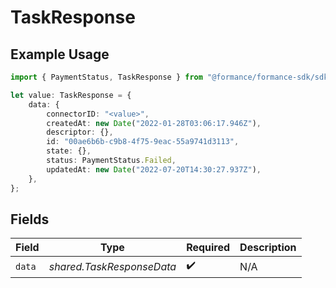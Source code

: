 # TaskResponse

## Example Usage

```typescript
import { PaymentStatus, TaskResponse } from "@formance/formance-sdk/sdk/models/shared";

let value: TaskResponse = {
    data: {
        connectorID: "<value>",
        createdAt: new Date("2022-01-28T03:06:17.946Z"),
        descriptor: {},
        id: "00ae6b6b-c9b8-4f75-9eac-55a9741d3113",
        state: {},
        status: PaymentStatus.Failed,
        updatedAt: new Date("2022-07-20T14:30:27.937Z"),
    },
};
```

## Fields

| Field                     | Type                      | Required                  | Description               |
| ------------------------- | ------------------------- | ------------------------- | ------------------------- |
| `data`                    | *shared.TaskResponseData* | :heavy_check_mark:        | N/A                       |